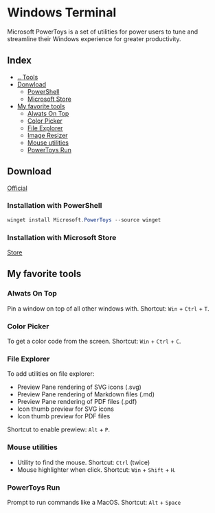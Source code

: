 # Windows Terminal
Microsoft PowerToys is a set of utilities for power users to tune and streamline their Windows experience for greater productivity.



## Index
- [.. Tools](/Tools/README.md)
- [Donwload](#donwload)
  - [PowerShell](#installation-powershell)
  - [Microsoft Store](#installation-microsoftstore)
- [My favorite tools](#favorites)
  - [Alwats On Top](#favorites-AlwatsOnTop)
  - [Color Picker](#favorites-ColorPicker)
  - [File Explorer](#favorites-FileExplorer)
  - [Image Resizer](#favorites-ImageResizer)
  - [Mouse utilities](#favorites-MouseUtilities)
  - [PowerToys Run](#favorites-PowerToysRun)



## Download <a name="download"></a>
[Official](https://docs.microsoft.com/en-us/windows/powertoys/install)

### Installation with PowerShell <a name="installation-powershell"></a>
```powershell
winget install Microsoft.PowerToys --source winget
```

### Installation with Microsoft Store <a name="installation-microsoftstore"></a>
[Store](https://aka.ms/getPowertoys)



## My favorite tools <a name="favorites"></a>

### Alwats On Top <a name="favorites-AlwatsOnTop"></a>
Pin a window on top of all other windows with.
Shortcut: `Win` + `Ctrl` + `T`.


### Color Picker <a name="favorites-ColorPicker"></a>
To get a color code from the screen.
Shortcut: `Win` + `Ctrl` + `C`.


### File Explorer <a name="favorites-FileExplorer"></a>
To add utilities on file explorer:
- Preview Pane rendering of SVG icons (.svg)
- Preview Pane rendering of Markdown files (.md)
- Preview Pane rendering of PDF files (.pdf)
- Icon thumb preview for SVG icons
- Icon thumb preview for PDF files

Shortcut to enable prewiew: `Alt` + `P`.


### Mouse utilities <a name="favorites-MouseUtilities"></a>
- Utility to find the mouse. Shortcut: `Ctrl` (twice)
- Mouse highlighter when click. Shortcut: `Win` + `Shift` + `H`.


### PowerToys Run <a name="favorites-PowerToysRun"></a>
Prompt to run commands like a MacOS. Shortcut: `Alt` + `Space`